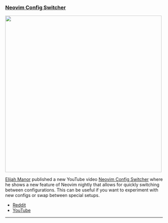 <h3 id="guide-neovim-config-switcher">
  <a href="#guide-neovim-config-switcher">
    <span class="icon-text">
      <span class="icon">
        <i class="fa-solid fa-lightbulb"></i>
      </span>
      </span>
      <span>Neovim Config Switcher</span>
    </a>
  </h3>
</h3>
<a href="https://www.youtube.com/watch?v=_NiWhZeR-MY">
  <img width=500 src="https://user-images.githubusercontent.com/86454/227739210-b31894b6-708f-4f1a-9bfe-e75956e5967b.png">
</a>

[Elijah Manor](https://twitter.com/elijahmanor) published a new YouTube video [Neovim Config Switcher](https://youtu.be/LkHjJlSgKZY) where he shows a new feature of Neovim nightly that allows for quickly switching between configurations. This can be useful if you want to experiment with new configs or swap between special setups. 

- [Reddit](https://www.reddit.com/r/neovim/comments/123mf4g/neovim_config_switcher/)
- [YouTube](https://youtu.be/LkHjJlSgKZY)

---

